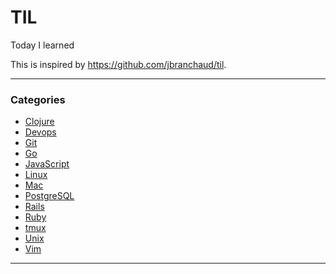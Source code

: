 # TIL
Today I learned

This is inspired by https://github.com/jbranchaud/til.

---

### Categories

* [Clojure](#clojure)
* [Devops](#devops)
* [Git](#git)
* [Go](#go)
* [JavaScript](#javascript)
* [Linux](#linux)
* [Mac](#mac)
* [PostgreSQL](#postgresql)
* [Rails](#rails)
* [Ruby](#ruby)
* [tmux](#tmux)
* [Unix](#unix)
* [Vim](#vim)

---
